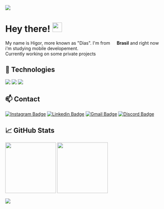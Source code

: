 ![](https://komarev.com/ghpvc/?username=higordiasz&color=red)

<!-- More info, tips and tricks for making GitHub Profile README can be found in my article at https://towardsdatascience.com/build-a-stunning-readme-for-your-github-profile-9b80434fe5d7 -->

# Hey there! <img src="https://raw.githubusercontent.com/MartinHeinz/MartinHeinz/master/wave.gif" width="30px">

My name is Higor, more known as "Dias". I'm from <img src="https://cdn-icons-png.flaticon.com/512/3909/3909370.png" width="13"/> <b>Brasil</b> and right now i'm studying mobile developement. <br>
Currently working on some private projects

## 🔧 Technologies
![](https://img.shields.io/badge/Code-VisualStudioCode-informational?style=flat&logo=visual-studio-code&logoColor=white&color=red)
![](https://img.shields.io/badge/Code-JavaScript-informational?style=flat&logo=javascript&logoColor=white&color=red)
![](https://img.shields.io/badge/Environment-NodeJS-informational?style=flat&logo=node.js&logoColor=white&color=red)

## 📫 Contact
[![Instagram Badge](https://img.shields.io/badge/-@higordiasz-informational?style=flat&logo=instagram&logoColor=white&color=red&link=https://www.instagram.com/higordiasz/)](https://www.instagram.com/higordiasz/) 
[![Linkedin Badge](https://img.shields.io/badge/-Higor%20Dias-informational?style=flat&logo=Linkedin&logoColor=white&color=red&link=https://www.linkedin.com/in/higordiasz/)](https://www.linkedin.com/in/higordiasz/) 
[![Gmail Badge](https://img.shields.io/badge/-higordiaszuqueto@gmail.com-informational?style=flat&logo=Gmail&logoColor=white&color=red&link=mailto:higordiaszuqueto@gmail.com)](mailto:higordiaszuqueto@gmail.com)
[![Discord Badge](https://img.shields.io/badge/-DzCommunity-informational?style=flat&logo=Discord&logoColor=white&color=red&link=https://discord.gg/sYeya7g)](https://discord.gg/sYeya7g)

## &#x1f4c8; GitHub Stats
<img height="160" src="https://github-readme-stats.vercel.app/api?username=higordiasz&show_icons=true&theme=vision-friendly-dark"> <img height="160" src="https://github-readme-stats.vercel.app/api/top-langs/?username=higordiasz&langs_count=5&layout=compact&theme=vision-friendly-dark">

<img style="margin-left: auto;margin-right: auto;" heicht="160" src="http://github-readme-streak-stats.herokuapp.com?user=higordiasz&theme=great-gatsby&hide_border=true&date_format=j%20M%5B%20Y%5D">
